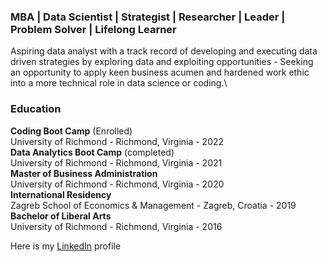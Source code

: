 ### MBA | Data Scientist | Strategist | Researcher | Leader | Problem Solver | Lifelong Learner

Aspiring data analyst with a track record of developing and executing data driven strategies by exploring data and exploiting opportunities - Seeking an opportunity to apply keen business acumen and hardened work ethic into a more technical role in data science or coding.\

### Education
**Coding Boot Camp** (Enrolled)\
University of Richmond - Richmond, Virginia  -  2022\
**Data Analytics Boot Camp** (completed)\
University of Richmond - Richmond, Virginia  -  2021\
**Master of Business Administration**\
University of Richmond - Richmond, Virginia - 2020\
**International Residency**\
Zagreb School of Economics & Management - Zagreb, Croatia  -  2019\
**Bachelor of Liberal Arts**\
University of Richmond - Richmond, Virginia  -  2016

Here is my [LinkedIn](https://www.linkedin.com/in/eliotcleveland/) profile





<!--
**eclevela-1234/eclevela-1234** is a ✨ _special_ ✨ repository because its `README.md` (this file) appears on your GitHub profile.

Here are some ideas to get you started:

- 🔭 I’m currently working on ...
- 🌱 I’m currently learning ...
- 👯 I’m looking to collaborate on ...
- 🤔 I’m looking for help with ...
- 💬 Ask me about ...
- 📫 How to reach me: ...
- 😄 Pronouns: ...
- ⚡ Fun fact: ...
-->
